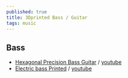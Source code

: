 ```yaml
---
published: true
title: 3Dprinted Bass / Guitar
tags: music
---
```

## Bass
- [Hexagonal Precision Bass Guitar](https://www.thingiverse.com/thing:4809539) / [youtube](https://www.youtube.com/watch?v=VvFN157B1UM)
- [Electric bass Printed](https://www.filoalfa3d.com/gb/blog/47_electric-bass-printed-in-3d.html) / [youtube](https://www.youtube.com/watch?v=_gSCEnlSZ60)

